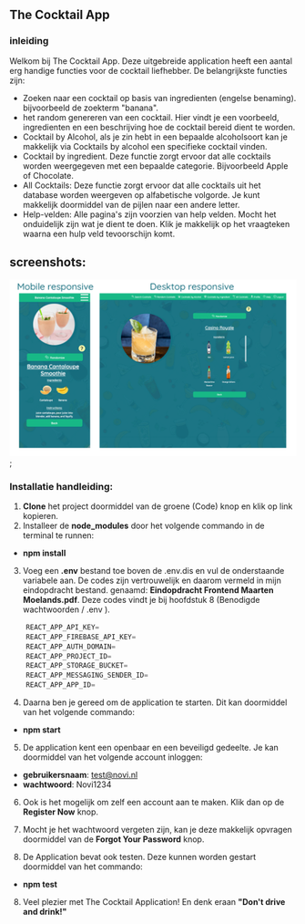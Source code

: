 ## The Cocktail App
### inleiding 
Welkom bij The Cocktail App. Deze uitgebreide application heeft een aantal erg handige functies voor de cocktail liefhebber. 
De belangrijkste functies zijn: 
-   Zoeken naar een cocktail op basis van ingredienten (engelse benaming). bijvoorbeeld de zoekterm "banana".
-   het random genereren van een cocktail. Hier vindt je een voorbeeld, ingredienten en een beschrijving hoe de cocktail bereid dient te worden. 
-   Cocktail by Alcohol, als je zin hebt in een bepaalde alcoholsoort kan je makkelijk via Cocktails by alcohol een specifieke cocktail vinden. 
-   Cocktail by ingredient. Deze functie zorgt ervoor dat alle cocktails worden weergegeven met een bepaalde categorie. Bijvoorbeeld Apple of Chocolate.
-   All Cocktails: Deze functie zorgt ervoor dat alle cocktails uit het database worden weergeven op alfabetische volgorde. Je kunt makkelijk doormiddel van de pijlen naar een andere letter.
-   Help-velden: Alle pagina's zijn voorzien van help velden. Mocht het onduidelijk zijn wat je dient te doen. Klik je makkelijk op het vraagteken waarna een hulp veld tevoorschijn komt. 

## screenshots:

![alt text](https://github.com/Maarten86M/the-cocktail-app/blob/master/src/Assets/Screenshots/screenshots.png "Random Cocktails Mobile & Desktop");


### Installatie handleiding: 
1.   **Clone** het project doormiddel van de groene (Code) knop en klik op link kopieren. 
2.   Installeer de **node_modules** door het volgende commando in de terminal te runnen:
- **npm install**
    
3.  Voeg een **.env** bestand toe boven de .env.dis en vul de onderstaande variabele aan. De codes zijn vertrouwelijk en daarom vermeld in mijn eindopdracht bestand.
    genaamd: **Eindopdracht Frontend Maarten Moelands.pdf**. Deze codes vindt je bij hoofdstuk 8 (Benodigde wachtwoorden / .env ).
    
```javascript
    REACT_APP_API_KEY=
    REACT_APP_FIREBASE_API_KEY=
    REACT_APP_AUTH_DOMAIN=
    REACT_APP_PROJECT_ID=
    REACT_APP_STORAGE_BUCKET=
    REACT_APP_MESSAGING_SENDER_ID=
    REACT_APP_APP_ID=
```
4.  Daarna ben je gereed om de application te starten. Dit kan doormiddel van het volgende commando:
- **npm start**
    
5.  De application kent een openbaar en een beveiligd gedeelte. Je kan doormiddel van het volgende account inloggen:
- **gebruikersnaam**: test@novi.nl
- **wachtwoord**: Novi1234
    
6.  Ook is het mogelijk om zelf een account aan te maken. Klik dan op de **Register Now** knop. 

7. Mocht je het wachtwoord vergeten zijn, kan je deze makkelijk opvragen doormiddel van de **Forgot Your Password** knop.

8. De Application bevat ook testen. Deze kunnen worden gestart doormiddel van het commando: 
- **npm test**

8. Veel plezier met The Cocktail Application! En denk eraan **"Don't drive and drink!"**

